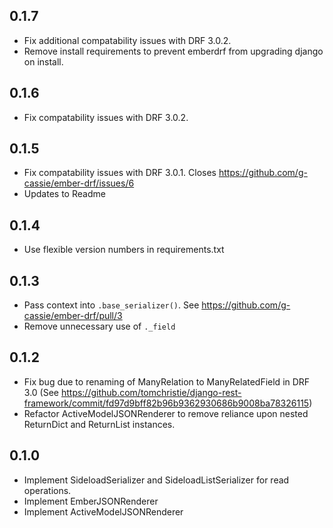 ## 0.1.7
+ Fix additional compatability issues with DRF 3.0.2.
+ Remove install requirements to prevent emberdrf from upgrading django
  on install.

## 0.1.6
+ Fix compatability issues with DRF 3.0.2.

## 0.1.5
+ Fix compatability issues with DRF 3.0.1. Closes https://github.com/g-cassie/ember-drf/issues/6
+ Updates to Readme

## 0.1.4
+ Use flexible version numbers in requirements.txt

## 0.1.3
+ Pass context into `.base_serializer()`. See https://github.com/g-cassie/ember-drf/pull/3
+ Remove unnecessary use of `._field`

## 0.1.2
+ Fix bug due to renaming of ManyRelation to ManyRelatedField in DRF 3.0
  (See https://github.com/tomchristie/django-rest-framework/commit/fd97d9bff82b96b9362930686b9008ba78326115)
+ Refactor ActiveModelJSONRenderer to remove reliance upon nested
  ReturnDict and ReturnList instances.

## 0.1.0
+ Implement SideloadSerializer and SideloadListSerializer for
  read operations.
+ Implement EmberJSONRenderer
+ Implement ActiveModelJSONRenderer
